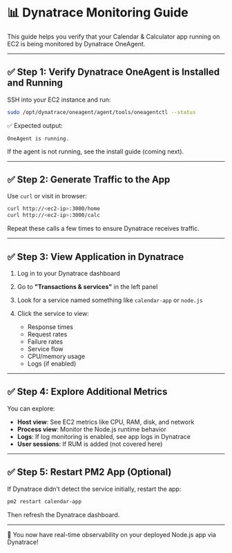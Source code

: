 # 📊 Dynatrace Monitoring Guide

This guide helps you verify that your Calendar & Calculator app running on EC2 is being monitored by Dynatrace OneAgent.

---

## ✅ Step 1: Verify Dynatrace OneAgent is Installed and Running

SSH into your EC2 instance and run:

```bash
sudo /opt/dynatrace/oneagent/agent/tools/oneagentctl --status
```

✅ Expected output:

```
OneAgent is running.
```

If the agent is not running, see the install guide (coming next).

---

## ✅ Step 2: Generate Traffic to the App

Use `curl` or visit in browser:

```bash
curl http://<ec2-ip>:3000/home
curl http://<ec2-ip>:3000/calc
```

Repeat these calls a few times to ensure Dynatrace receives traffic.

---

## ✅ Step 3: View Application in Dynatrace

1. Log in to your Dynatrace dashboard
2. Go to **"Transactions & services"** in the left panel
3. Look for a service named something like `calendar-app` or `node.js`
4. Click the service to view:

   * Response times
   * Request rates
   * Failure rates
   * Service flow
   * CPU/memory usage
   * Logs (if enabled)

---

## ✅ Step 4: Explore Additional Metrics

You can explore:

* **Host view**: See EC2 metrics like CPU, RAM, disk, and network
* **Process view**: Monitor the Node.js runtime behavior
* **Logs**: If log monitoring is enabled, see app logs in Dynatrace
* **User sessions**: If RUM is added (not covered here)

---

## ✅ Step 5: Restart PM2 App (Optional)

If Dynatrace didn’t detect the service initially, restart the app:

```bash
pm2 restart calendar-app
```

Then refresh the Dynatrace dashboard.

---

🚀 You now have real-time observability on your deployed Node.js app via Dynatrace!
